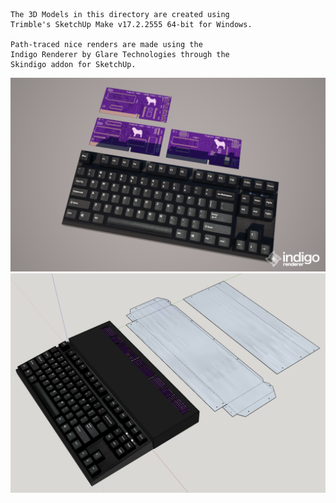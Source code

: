 ```
The 3D Models in this directory are created using 
Trimble's SketchUp Make v17.2.2555 64-bit for Windows. 

Path-traced nice renders are made using the 
Indigo Renderer by Glare Technologies through the 
Skindigo addon for SketchUp.

```
![Cardedge system](https://raw.githubusercontent.com/caiannello/Pugputer6309/main/3D_Models/cardedge_sys_v2.png)
![Origami case](https://raw.githubusercontent.com/caiannello/Pugputer6309/main/Photos/wedge_kb_model.png)
